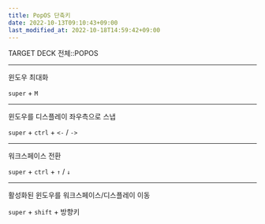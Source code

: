 ```yaml
---
title: PopOS 단축키
date: 2022-10-13T09:10:43+09:00
last_modified_at: 2022-10-18T14:59:42+09:00
---
```

TARGET DECK
전체::POPOS

---

<!--ankiQ-->

윈도우 최대화

<!--ankiA-->

`super` + `M`

<!--ankiE-->


---

<!--ankiQ-->

윈도우를 디스플레이 좌우측으로 스냅

<!--ankiA-->

`super` + `ctrl` + `<-` / `->`

<!--ankiE-->


---

<!--ankiQ-->

워크스페이스 전환

<!--ankiA-->

`super` + `ctrl` + `↑` / `↓`

<!--ankiE-->

---

<!--ankiQ-->

활성화된 윈도우를 워크스페이스/디스플레이 이동

<!--ankiA-->

`super` + `shift` + 방향키

<!--ankiE-->